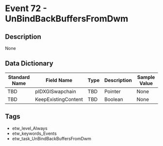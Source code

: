 # Event 72 - UnBindBackBuffersFromDwm

## Description
None

## Data Dictionary
|Standard Name|Field Name|Type|Description|Sample Value|
|---|---|---|---|---|
|TBD|pIDXGISwapchain|TBD|Pointer|None|None|
|TBD|KeepExistingContent|TBD|Boolean|None|None|

## Tags
* etw_level_Always
* etw_keywords_Events
* etw_task_UnBindBackBuffersFromDwm